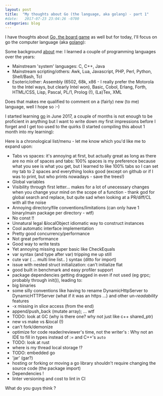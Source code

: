 ```yaml
---
layout: post
title:  "My thoughts about Go (the language, aka golang) - part 1"
#date:   2017-07-23 23:04:26 -0700
categories: blog
---
```


I have thoughts about [Go, the board game](https://en.wikipedia.org/wiki/Go_(game)) as well but for today, I'll focus on go the computer language (aka [golang](https://golang.org/)):

Some background [about]({{home}}/about/) me: I learned a couple of programming languages over the years:

- Mainstream 'system' languages: C, C++, Java
- Mainstream scripting/others: Awk, Lua, Javascript, PHP, Perl, Python, Shell/Bash, Tcl
- Esoteric/other: Assembly (6502, 68k, x86 - I really prefer the Motorola to the Intel ways, but clearly Intel won), Basic, Cobol, Erlang, Forth, HTML/CSS, Lisp, Pascal, PL/1, Prolog (!), (La)Tex, XML

Does that makes me qualified to comment on a (fairly) new (to me) language, well I hope so :-)

I started learning [go](https://golang.org/) in June 2017, a couple of months is not enough to be proficient in anything
but I want to write down my first impressions before I forget and I get too used to the quirks (I started compiling this about 1 month into my learning):

Here is a chronological list/menu - let me know which you'd like me to expand upon:

- Tabs vs spaces: it's annoying at first, but actually great as long as there are no mix of spaces and tabs: 100% spaces is my preference because what you see is what you get, but I learned to like 100% tabs so I can set my tab to 2 spaces and everything looks good (except on github or if I was to print, but who prints nowadays - save the trees!)
- Global variables
- Visibility through first letter... makes for a lot of unecessary changes when you change your mind on the scope of a function - thank god for global search and replace, but quite sad when looking at a PR/diff/CL with all the noise
- Annoying directory/file conventions/limitations (can only have 1 binary/main package per directory - wtf)
- No const !!
- Unnatural legal &localObject idiomatic way to construct instances
- Cool automatic interface implementation
- Pretty good concurrency/performance
- Not great performance
- Good way to write tests
- Yet annoying missing super basic like CheckEquals
- var syntax (and type after var) tripping me up still
- cute var ( ... multi line list.. ) syntax (ditto for import)
- issue with nested struct initialization: can't initialize flat
- good built in benchmark and easy profiler support
- package dependencies getting dragged in even if not used (eg grpc; probably through init()), leading to:
- big binaries
- some silly conventions like having to rename DynamicHttpServer to DynamicHTTPServer (what if it was an https ...) and other un-_readability_ features
- -x missing in slice access (from the end)
- append/push_back (mutate array); ... wtf
- TODO: look at GC (why is there one? why not just like c++ shared_ptr)
- new vs make vs &local (!)
- can't fork/demonize
- optimize for code reader/reviewer's time, not the writer's : Why not an IDE to fill in types instead of := and C++'s `auto`
- TODO: look at rust
- where is my thread local storage !?
- TODO: embedded go
- 'jar' (gar?)
- hosting or forking or moving a go library shouldn't require changing the source code (the package import)
- Dependencies !
- linter versioning and cost to lint in CI

What do you guys think ?
